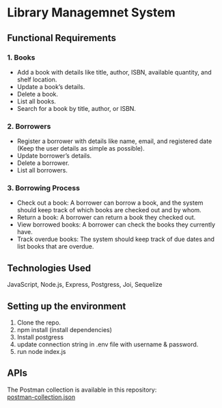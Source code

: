 # Library Managemnet System

## Functional Requirements  

### 1. Books  
- Add a book with details like title, author, ISBN, available quantity, and shelf location.  
- Update a book’s details.
- Delete a book.
- List all books.
- Search for a book by title, author, or ISBN.  

### 2. Borrowers  
- Register a borrower with details like name, email, and registered date (Keep the user details as simple as possible).  
- Update borrower’s details. 
- Delete a borrower.  
- List all borrowers.

### 3. Borrowing Process  
- Check out a book: A borrower can borrow a book, and the system should keep track of which books are checked out and by whom.  
- Return a book: A borrower can return a book they checked out.  
- View borrowed books: A borrower can check the books they currently have.  
- Track overdue books: The system should keep track of due dates and list books that are overdue.

## Technologies Used
JavaScript, Node.js, Express, Postgress, Joi, Sequelize

## Setting up the environment
1. Clone the repo.
2. npm install (install dependencies)
3. Install postgress
4. update connection string in .env file with username & password.
5. run node index.js

## APIs
The Postman collection is available in this repository:  
[postman-collection.json]([https://github.com/fatmaashraframadan/Library-Management-System/blob/main/Library-Management-System.postman_collection.json])

